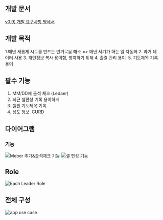 

## 개발 문서
[v0.9) 개발 요구사항 명세서](https://cord-day-f2e.notion.site/v0-9-1e6f1eb21fb18022b9decd4641a0a5b2?pvs=4)

## 개발 목적
1.매년 새롭게 시트를 만드는 번거로움 해소 => 매년 서기가 하는 일 자동화
2. 과거 데이터 사용
3. 개인정보 복사 용이함, 방지하기 위해
4. 출결 관리 용이 
5. 기도제목 기록 용이

## 팔수 기능
1. MM/DD에 출석 체크 (Ledaer)
2. 최근 셀편성 기록 용이하게 
3. 셀원 기도제목 기록
4. 성도 정보  CURD

## 다이어그램
### 기능
![Meber 추가&출석체크 기능 ](https://github.com/user-attachments/assets/86252bc0-81bf-4195-9067-33c38a0f53d6)
![셀 편성 기능](https://github.com/user-attachments/assets/1bfd0602-0444-415f-96f2-0564959d944a)
## Role
![Each Leader Role](https://github.com/user-attachments/assets/edd1f036-8054-4d63-9126-cb1eb5a12555)

## 전체 구성
![app use case](https://github.com/user-attachments/assets/c44b5451-83e8-4353-baae-015c3a57fcb4)



